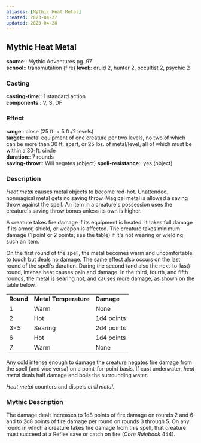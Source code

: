 ```yaml
---
aliases: [Mythic Heat Metal]
created: 2023-04-27
updated: 2023-04-28
---
```


## Mythic Heat Metal

**source**:: Mythic Adventures pg. 97  
**school**:: transmutation (fire)
**level**:: druid 2, hunter 2, occultist 2, psychic 2

### Casting

**casting-time**:: 1 standard action  
**components**:: V, S, DF

### Effect

**range**:: close (25 ft. + 5 ft./2 levels)  
**target**:: metal equipment of one creature per two levels, no two of which can be more than 30 ft. apart, or 25 lbs. of metal/level, all of which must be within a 30-ft. circle  
**duration**:: 7 rounds  
**saving-throw**:: Will negates (object)
**spell-resistance**:: yes (object)

### Description

*Heat metal* causes metal objects to become red-hot. Unattended, nonmagical metal gets no saving throw. Magical metal is allowed a saving throw against the spell. An item in a creature's possession uses the creature's saving throw bonus unless its own is higher.  
  
A creature takes fire damage if its equipment is heated. It takes full damage if its armor, shield, or weapon is affected. The creature takes minimum damage (1 point or 2 points; see the table) if it's not wearing or wielding such an item.  
  
On the first round of the spell, the metal becomes warm and uncomfortable to touch but deals no damage. The same effect also occurs on the last round of the spell's duration. During the second (and also the next-to-last) round, intense heat causes pain and damage. In the third, fourth, and fifth rounds, the metal is searing hot, and causes more damage, as shown on the table below.  
  

|           |                       |            |
|-----------|-----------------------|------------|
| **Round** | **Metal Temperature** | **Damage** |
| 1         | Warm                  | None       |
| 2         | Hot                   | 1d4 points |
| 3-5       | Searing               | 2d4 points |
| 6         | Hot                   | 1d4 points |
| 7         | Warm                  | None       |

  
Any cold intense enough to damage the creature negates fire damage from the spell (and vice versa) on a point-for-point basis. If cast underwater, *heat metal* deals half damage and boils the surrounding water.  
  
*Heat metal* counters and dispels *chill metal*.

### Mythic Description

The damage dealt increases to 1d8 points of fire damage on rounds 2 and 6 and to 2d8 points of fire damage per round on rounds 3 through 5. On any round in which a creature takes fire damage from this spell, that creature must succeed at a Reflex save or catch on fire (*Core Rulebook* 444).
